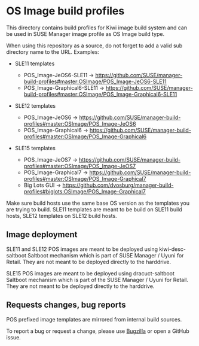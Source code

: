 # OS Image build profiles

This directory contains build profiles for Kiwi image build system and can be used in SUSE Manager image profile as OS Image build type.

When using this repository as a source, do not forget to add a valid sub directory name to the URL. Examples:

* SLE11 templates
  * POS_Image-JeOS6-SLE11 -> https://github.com/SUSE/manager-build-profiles#master:OSImage/POS_Image-JeOS6-SLE11
  * POS_Image-Graphical6-SLE11 -> https://github.com/SUSE/manager-build-profiles#master:OSImage/POS_Image-Graphical6-SLE11

* SLE12 templates
  * POS_Image-JeOS6 -> https://github.com/SUSE/manager-build-profiles#master:OSImage/POS_Image-JeOS6
  * POS_Image-Graphical6 -> https://github.com/SUSE/manager-build-profiles#master:OSImage/POS_Image-Graphical6

* SLE15 templates
  * POS_Image-JeOS7 -> https://github.com/SUSE/manager-build-profiles#master:OSImage/POS_Image-JeOS7
  * POS_Image-Graphical7 -> https://github.com/SUSE/manager-build-profiles#master:OSImage/POS_Image-Graphical7
  * Big Lots GUI -> https://github.com/dvosburg/manager-build-profiles#biglots:OSImage/POS_Image-Graphical7


Make sure build hosts use the same base OS version as the templates you are trying to build. SLE11 templates are meant to be build on SLE11 build hosts, SLE12 templates on SLE12 build hosts.

## Image deployment

SLE11 and SLE12 POS images are meant to be deployed using kiwi-desc-saltboot Saltboot mechanism which is part of SUSE Manager / Uyuni for Retail. They are not meant to be deployed directly to the harddrive.

SLE15 POS images are meant to be deployed using dracuct-saltboot Saltboot mechanism which is part of the SUSE Manager / Uyuni for Retail. They are not meant to be deployed directly to the harddrive.

## Requests changes, bug reports

POS prefixed image templates are mirrored from internal build sources.

To report a bug or request a change, please use [Bugzilla](https://bugzilla.suse.com) or open a GitHub issue.
